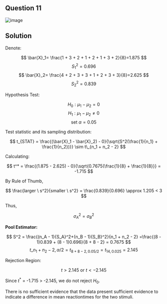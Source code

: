 ## Question 11

![image](https://github.com/user-attachments/assets/164a3294-723b-4b12-9a61-03f5d642eb2e)

## Solution

Denote:

$$
\bar{X}_1= \frac{1 + 3 + 2 + 1 + 2 + 1 + 3 + 2}{8}=1.875
$$
$$
{S_1}^2 = 0.696
$$
$$
\bar{X}_2= \frac{4 + 2 + 3 + 3 + 1 + 2 + 3 + 3}{8}=2.625
$$
$$
{S_2}^2 = 0.839
$$

Hypothesis Test:

$$
H_0: \mu_1-\mu_2 = 0
$$
$$
H_1: \mu_1-\mu_2 \neq 0
$$
$$
\text{set } \alpha = 0.05
$$

Test statistic and its sampling distribution:

$$
t_{STAT} = \frac{(\bar{X}_1 - \bar{X}_2) - 0}{\sqrt{S^2(\frac{1}{n_1} + \frac{1}{n_2})}} \sim  t\_{n_1 + n_2 - 2}
$$

Calculating:

$$
t^* = \frac{(1.875 - 2.625) - 0}{\sqrt{0.7675(\frac{1}{8} + \frac{1}{8}}} = -1.715
$$

By Rule of Thumb, 

$$
\frac{larger \ s^2}{smaller \ s^2} = \frac{0.839}{0.696} \approx 1.205 < 3
$$

Thus, 

$$
{\sigma_A}^2 = {\sigma_B}^2
$$

**Pool Estimator:**

$$
S^2 = \frac{(n_A - 1){S_A}^2+(n_B - 1){S_B}^2}{n_1 + n_2 - 2} =\frac{(8 - 1)0.839 + (8 - 1)0.696}{8 + 8 - 2} = 0.7675
$$
$$
t\_{n_1 + n_2 - 2, \alpha/2} = t_{8 + 8 - 2, 0.05 / 2} = t_{14, 0.025} = 2.145
$$

Rejection Region:

$$
t  > 2.145 \text{ or } t < -2.145
$$

Since $t^*$ = -1.715 > -2.145, we do not reject $H_0$.

There is no sufficient evidence that the data present sufficient evidence to indicate a difference in mean reactiontimes for the two stimuli.
